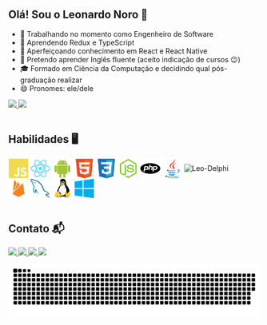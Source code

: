 ## Olá! Sou o Leonardo Noro 👋

- 🔭 Trabalhando no momento como Engenheiro de Software
- 🌱 Aprendendo Redux e TypeScript
- 📜 Aperfeiçoando conhecimento em React e React Native
- 🤔 Pretendo aprender Inglês fluente (aceito indicação de cursos 😉)
- 🎓 Formado em Ciência da Computação e decidindo qual pós-graduação realizar
- 😄 Pronomes: ele/dele

<div style="display: inline_block">
<a href="https://github.com/TheSamhain">
    <img height="230px" src="https://github-readme-stats.vercel.app/api?username=TheSamhain&theme=react&show_icons=true&include_all_commits=true&count_private=true&locale=pt-BR" />
</a> 

<a href="https://github.com/TheSamhain?tab=repositories">
    <img height="230px"  src="https://github-readme-stats.vercel.app/api/top-langs/?username=TheSamhain&theme=react&layout=compact&langs_count=8&locale=pt-BR&hide=c,c%2B%2B,matlab,c%23,shell,Java" />
</a>
</div>

<br />

## Habilidades 🖥️
  
<div style="display: inline_block">
  <img align="center" height="40" alt="Leo-Js"      src="https://raw.githubusercontent.com/devicons/devicon/master/icons/javascript/javascript-plain.svg">
  <img align="center" height="40" alt="Leo-React"   src="https://raw.githubusercontent.com/devicons/devicon/master/icons/react/react-original.svg">
<!--   <img align="center" height="40" alt="Leo-Redux"   src="https://raw.githubusercontent.com/devicons/devicon/master/icons/redux/redux-original.svg">     -->
  <img align="center" height="40" alt="Leo-Android" src="https://raw.githubusercontent.com/devicons/devicon/master/icons/android/android-plain.svg">
  <img align="center" height="40" alt="Leo-HTML"    src="https://raw.githubusercontent.com/devicons/devicon/master/icons/html5/html5-original.svg">
  <img align="center" height="40" alt="Leo-CSS"     src="https://raw.githubusercontent.com/devicons/devicon/master/icons/css3/css3-original.svg">
  <img align="center" height="40" alt="Leo-NodeJs"  src="https://raw.githubusercontent.com/devicons/devicon/master/icons/nodejs/nodejs-original.svg">    
  <img align="center" height="40" alt="Leo-PHP"     src="https://raw.githubusercontent.com/devicons/devicon/master/icons/php/php-plain.svg">       
  <!--img align="center" height="40" alt="Leo-Csharp"  src="https://raw.githubusercontent.com/devicons/devicon/master/icons/csharp/csharp-original.svg" -->
  <img align="center" height="40" alt="Leo-Java"    src="https://raw.githubusercontent.com/devicons/devicon/master/icons/java/java-original.svg">        
  <img align="center" height="40" alt="Leo-Delphi"  src="https://www.embarcadero.com/images/logos/logo-page/preview_delphi.png">       
  <br />  
  <img align="center" height="40" alt="Leo-Firebase"  src="https://raw.githubusercontent.com/devicons/devicon/master/icons/firebase/firebase-plain.svg">   
  <img align="center" height="40" alt="Leo-Mysql"     src="https://raw.githubusercontent.com/devicons/devicon/master/icons/mysql/mysql-plain.svg"> 
  <img align="center" height="40" alt="Leo-Linux"     src="https://raw.githubusercontent.com/devicons/devicon/master/icons/linux/linux-original.svg">  
  <img align="center" height="40" alt="Leo-Windows"   src="https://raw.githubusercontent.com/devicons/devicon/master/icons/windows8/windows8-original.svg">  
</div>
    
<br />

## Contato 📬
 
<div> 
  <a href = "mailto:leon.np99@gmail.com">
      <img src="https://img.shields.io/badge/-Gmail-D14836?style=for-the-badge&logo=gmail&logoColor=white" target="_blank" />
  </a>    
  <a href="https://www.linkedin.com/in/leonardo-noro-pereira" target="_blank">
      <img src="https://img.shields.io/badge/-LinkedIn-%230077B5?style=for-the-badge&logo=linkedin&logoColor=white" target="_blank" />
  </a>
  <a href="https://www.instagram.com/leon_noro/" target="_blank">
      <img src="https://img.shields.io/badge/Instagram-E4405F?style=for-the-badge&logo=instagram&logoColor=white" target="_blank" />
  </a>
  <a href="https://beacons.ai/leonoro" target="_blank">
      <img src="https://img.shields.io/badge/beacons-0062b1?style=for-the-badge&logo=biolink&logoColor=white" target="_blank" />
  </a>    
    
    
</div>

![Snake animation](https://github.com/TheSamhain/TheSamhain/blob/output/github-contribution-grid-snake.svg)
